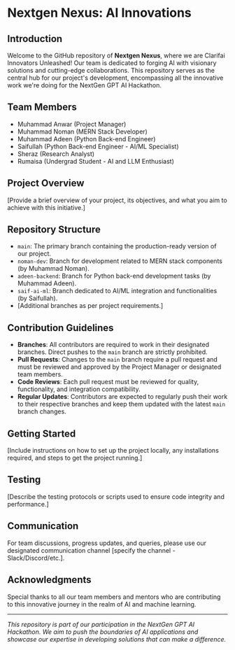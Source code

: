 # Nextgen Nexus: AI Innovations

## Introduction
Welcome to the GitHub repository of **Nextgen Nexus**, where we are Clarifai Innovators Unleashed! Our team is dedicated to forging AI with visionary solutions and cutting-edge collaborations. This repository serves as the central hub for our project's development, encompassing all the innovative work we're doing for the NextGen GPT AI Hackathon.

## Team Members
- Muhammad Anwar (Project Manager)
- Muhammad Noman (MERN Stack Developer)
- Muhammad Adeen (Python Back-end Engineer)
- Saifullah (Python Back-end Engineer - AI/ML Specialist)
- Sheraz (Research Analyst)
- Rumaisa (Undergrad Student - AI and LLM Enthusiast)

## Project Overview
[Provide a brief overview of your project, its objectives, and what you aim to achieve with this initiative.]

## Repository Structure
- `main`: The primary branch containing the production-ready version of our project.
- `noman-dev`: Branch for development related to MERN stack components (by Muhammad Noman).
- `adeen-backend`: Branch for Python back-end development tasks (by Muhammad Adeen).
- `saif-ai-ml`: Branch dedicated to AI/ML integration and functionalities (by Saifullah).
- [Additional branches as per project requirements.]

## Contribution Guidelines
- **Branches**: All contributors are required to work in their designated branches. Direct pushes to the `main` branch are strictly prohibited.
- **Pull Requests**: Changes to the `main` branch require a pull request and must be reviewed and approved by the Project Manager or designated team members.
- **Code Reviews**: Each pull request must be reviewed for quality, functionality, and integration compatibility.
- **Regular Updates**: Contributors are expected to regularly push their work to their respective branches and keep them updated with the latest `main` branch changes.

## Getting Started
[Include instructions on how to set up the project locally, any installations required, and steps to get the project running.]

## Testing
[Describe the testing protocols or scripts used to ensure code integrity and performance.]

## Communication
For team discussions, progress updates, and queries, please use our designated communication channel [specify the channel - Slack/Discord/etc.].

## Acknowledgments
Special thanks to all our team members and mentors who are contributing to this innovative journey in the realm of AI and machine learning.

---

*This repository is part of our participation in the NextGen GPT AI Hackathon. We aim to push the boundaries of AI applications and showcase our expertise in developing solutions that can make a difference.*